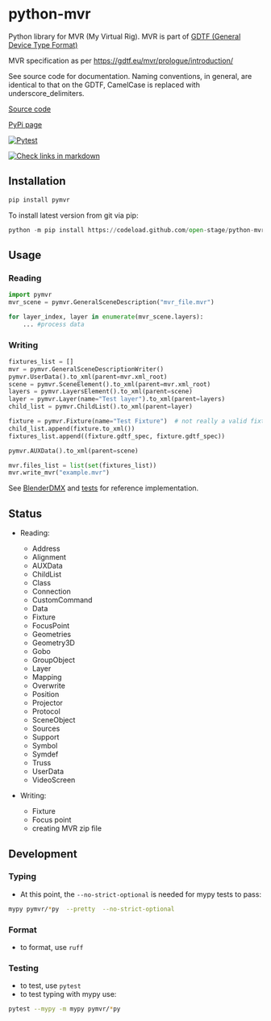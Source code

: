 # python-mvr

Python library for MVR (My Virtual Rig). MVR is part of [GDTF (General Device Type Format)](https://gdtf-share.com/)

MVR specification as per https://gdtf.eu/mvr/prologue/introduction/

See source code for documentation. Naming conventions, in general, are
identical to that on the GDTF, CamelCase is replaced with
underscore_delimiters.

[Source code](https://github.com/open-stage/python-mvr)

[PyPi page](https://pypi.org/project/pymvr/)

[![Pytest](https://github.com/open-stage/python-mvr/actions/workflows/run-tests.yaml/badge.svg)](https://github.com/open-stage/python-mvr/actions/workflows/run-tests.yaml)

[![Check links in markdown](https://github.com/open-stage/python-mvr/actions/workflows/check-links.yaml/badge.svg)](https://github.com/open-stage/python-mvr/actions/workflows/check-links.yaml)

## Installation

```bash
pip install pymvr
```

To install latest version from git via pip:

```python
python -m pip install https://codeload.github.com/open-stage/python-mvr/zip/refs/heads/master
```

## Usage

### Reading

```python
import pymvr
mvr_scene = pymvr.GeneralSceneDescription("mvr_file.mvr")

for layer_index, layer in enumerate(mvr_scene.layers):
    ... #process data
```

### Writing

```python
fixtures_list = []
mvr = pymvr.GeneralSceneDescriptionWriter()
pymvr.UserData().to_xml(parent=mvr.xml_root)
scene = pymvr.SceneElement().to_xml(parent=mvr.xml_root)
layers = pymvr.LayersElement().to_xml(parent=scene)
layer = pymvr.Layer(name="Test layer").to_xml(parent=layers)
child_list = pymvr.ChildList().to_xml(parent=layer)

fixture = pymvr.Fixture(name="Test Fixture")  # not really a valid fixture
child_list.append(fixture.to_xml())
fixtures_list.append((fixture.gdtf_spec, fixture.gdtf_spec))

pymvr.AUXData().to_xml(parent=scene)

mvr.files_list = list(set(fixtures_list))
mvr.write_mvr("example.mvr")
```

See [BlenderDMX](https://github.com/open-stage/blender-dmx) and
[tests](https://github.com/open-stage/python-mvr/tree/master/tests) for
reference implementation.

## Status

- Reading:

  - Address
  - Alignment
  - AUXData
  - ChildList
  - Class
  - Connection
  - CustomCommand
  - Data
  - Fixture
  - FocusPoint
  - Geometries
  - Geometry3D
  - Gobo
  - GroupObject
  - Layer
  - Mapping
  - Overwrite
  - Position
  - Projector
  - Protocol
  - SceneObject
  - Sources
  - Support
  - Symbol
  - Symdef
  - Truss
  - UserData
  - VideoScreen

- Writing:
  - Fixture
  - Focus point
  - creating MVR zip file

## Development

### Typing

- At this point, the `--no-strict-optional` is needed for mypy tests to pass:

```bash
mypy pymvr/*py  --pretty  --no-strict-optional
```

### Format

- to format, use `ruff`

### Testing

- to test, use `pytest`
- to test typing with mypy use:

```bash
pytest --mypy -m mypy pymvr/*py
```
